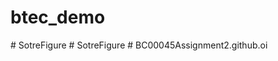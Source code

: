# btec_demo
#   S o t r e F i g u r e  
 #   S o t r e F i g u r e  
 #   B C 0 0 0 4 5 A s s i g n m e n t 2 . g i t h u b . o i  
 